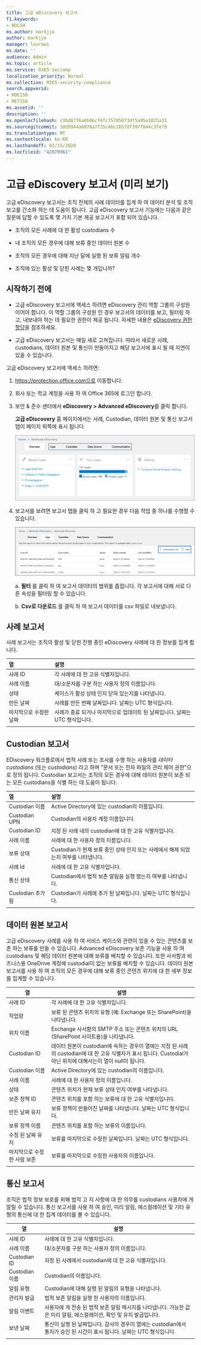 ```yaml
---
title: 고급 eDiscovery 보고서
f1.keywords:
- NOCSH
ms.author: markjjo
author: markjjo
manager: laurawi
ms.date: ''
audience: Admin
ms.topic: article
ms.service: O365-seccomp
localization_priority: Normal
ms.collection: M365-security-compliance
search.appverid:
- MOE150
- MET150
ms.assetid: ''
description: ''
ms.openlocfilehash: c3bd87f6a6b06cf6fc75705073df5a95a1025a31
ms.sourcegitcommit: 3dd9944a6070a7f35c4bc2b57df397f844c3fe79
ms.translationtype: MT
ms.contentlocale: ko-KR
ms.lasthandoff: 02/15/2020
ms.locfileid: "42079961"
---
```

# <a name="advanced-ediscovery-reports-preview"></a>고급 eDiscovery 보고서 (미리 보기)

고급 eDiscovery 보고서는 조직 전체의 사례 데이터를 집계 하 여 데이터 분석 및 조직 보고를 간소화 하는 데 도움이 됩니다. 고급 eDiscovery 보고서 기능에는 다음과 같은 질문에 답할 수 있도록 몇 가지 기본 제공 보고서가 포함 되어 있습니다.

- 조직의 모든 사례에 대 한 활성 custodians 수

- 내 조직의 모든 경우에 대해 보류 중인 데이터 원본 수

- 조직의 모든 경우에 대해 지난 달에 실행 된 보류 알림 개수

- 조직에 있는 활성 및 닫힌 사례는 몇 개입니까?

## <a name="before-you-begin"></a>시작하기 전에

- 고급 eDiscovery 보고서에 액세스 하려면 eDiscovery 관리 역할 그룹의 구성원 이어야 합니다. 이 역할 그룹의 구성원 인 경우 보고서의 데이터를 보고, 필터링 하 고, 내보내야 하는 데 필요한 권한이 제공 됩니다. 자세한 내용은 [eDiscovery 권한 할당](assign-ediscovery-permissions.md)을 참조하세요.

- 고급 eDiscovery 보고서는 매일 새로 고쳐집니다. 따라서 새로운 사례, custodians, 데이터 원본 및 통신이 만들어지고 해당 보고서에 표시 될 때 지연이 있을 수 있습니다.

고급 eDiscovery 보고서에 액세스 하려면:

1. https://protection.office.com으로 이동합니다.
  
2. 회사 또는 학교 계정을 사용 하 여 Office 365에 로그인 합니다.
  
3. 보안 & 준수 센터에서 **eDiscovery > Advanced eDiscovery**를 클릭 합니다.
  
   **고급 eDiscovery** 홈 페이지에서는 사례, Custodian, 데이터 원본 및 통신 보고서 탭이 페이지 위쪽에 표시 됩니다. 
  
   ![홈 페이지의 고급 eDiscovery 보고서](../media/report-home.png)

5. 보고서를 보려면 보고서 탭을 클릭 하 고 필요한 경우 다음 작업 중 하나를 수행할 수 있습니다.

   ![보고서 데이터를 필터링 하거나 다운로드할 수 있습니다.](../media/AeDReportsFilterDownload.png)

   a. **필터** 를 클릭 하 여 보고서 데이터의 범위를 좁힙니다. 각 보고서에 대해 서로 다른 속성을 필터링 할 수 있습니다.
  
   b. **Csv로 다운로드** 를 클릭 하 여 보고서 데이터를 csv 파일로 내보냅니다.

## <a name="case-report"></a>사례 보고서

사례 보고서는 조직의 활성 및 닫힌 진행 중인 eDiscovery 사례에 대 한 정보를 집계 합니다.

|열        |설명|
|:-------------|:-------------|
|사례 ID | 각 사례에 대 한 고유 식별자입니다.| 
|사례 이름 | 대/소문자를 구분 하는 사용자 정의 이름입니다.|
|상태 | 케이스가 활성 상태 인지 닫혀 있는지를 나타냅니다.|
|만든 날짜 |사례를 만든 번째 날짜입니다. 날짜는 UTC 형식입니다.|
|마지막으로 수정한 날짜 |사례가 종료 되거나 마지막으로 업데이트 된 날짜입니다. 날짜는 UTC 형식입니다.| 
|||

## <a name="custodian-report"></a>Custodian 보고서

EDiscovery 워크플로에서 법적 사례 또는 조사를 수행 하는 사용자를 *데이터 custodians* (또는 *custodians*) 라고 하며 "문서 또는 전자 파일의 관리 제어 권한"으로 정의 됩니다. Custodian 보고서는 조직의 모든 경우에 대해 데이터 원본이 보존 되는 모든 custodians을 식별 하는 데 도움이 됩니다.

|열         |설명|
|:-------------|:-------------|
|Custodian 이름| Active Directory에 있는 custodian의 이름입니다.|
|Custodian UPN | Custodian의 사용자 계정 이름입니다.|
|Custodian ID | 지정 된 사례 내의 custodian에 대 한 고유 식별자입니다. |
|사례 이름 | 사례에 대 한 사용자 정의 이름입니다.|
|보류 상태 | Custodian가 현재 보류 중인 상태 인지 또는 사례에서 해제 되었는지 여부를 나타냅니다.|
|사례 Id | 사례에 대 한 고유 식별자입니다.|
|통신 상태 |Custodian에서 법적 보존 알림을 실행 했는지 여부를 나타냅니다. |
|Custodian 추가 됨 | Custodian가 사례에 추가 된 날짜입니다. 날짜는 UTC 형식입니다.|
|||

## <a name="data-source-report"></a>데이터 원본 보고서

고급 eDiscovery 사례를 사용 하 여 서비스 케이스와 관련이 있을 수 있는 콘텐츠를 보존 하는 보류를 만들 수 있습니다. Advanced eDiscovery 보존 기능을 사용 하 여 custodians 및 해당 데이터 원본에 대해 보류를 배치할 수 있습니다. 또한 사서함과 비즈니스용 OneDrive 계정에 custodial이 없는 보류를 배치할 수 있습니다. 데이터 원본 보고서를 사용 하 여 조직의 모든 경우에 대해 보류 중인 콘텐츠 위치에 대 한 세부 정보를 집계할 수 있습니다.

|열        |설명|
| -------------|-------------|
|사례 ID |각 사례에 대 한 고유 식별자입니다. |
|작업량 |보류 된 콘텐츠 위치의 유형 (예: Exchange 또는 SharePoint)을 나타냅니다.
|위치 이름 |Exchange 사서함의 SMTP 주소 또는 콘텐츠 위치의 URL (SharePoint 사이트용)을 나타냅니다. | 
|Custodian ID |데이터 원본이 custodian에 속하는 경우이 열에는 지정 된 사례의 custodian에 대 한 고유 식별자가 표시 됩니다. Custodial가 아닌 위치에 대해서는이 열이 null이 됩니다.|
|Custodian 이름 |Active Directory에 있는 custodian의 이름입니다.| 
|사례 이름 |사례에 대 한 사용자 정의 이름입니다.| 
|상태 |콘텐츠 위치가 현재 보류 상태 인지 여부를 나타냅니다. | 
|보존 정책 ID |콘텐츠 위치를 포함 하는 보류에 대 한 고유 식별자입니다. | 
|만든 날짜 유지 |보류 정책이 만들어진 날짜를 나타냅니다. 날짜는 UTC 형식입니다. | 
|보류 정책 이름 |콘텐츠 위치를 포함 하는 보류의 이름입니다. |
|수정 된 날짜 유지 |보류를 마지막으로 수정한 날짜입니다. 날짜는 UTC 형식입니다.| 
|마지막으로 수정한 사람 보존|보류를 마지막으로 수정한 사용자의 이름입니다.| 
|||

## <a name="communication-report"></a>통신 보고서

조직은 법적 정보 보호를 위해 법적 고 지 사항에 대 한 의무를 custodians 사용자에 게 알릴 수 있습니다. 통신 보고서를 사용 하 여 승인, 미리 알림, 에스컬레이션 및 기타 유형의 통신에 대 한 집계 데이터를 볼 수 있습니다.

|열         |설명|
| -------------|-------------|
|사례 ID | 사례에 대 한 고유 식별자입니다.|
|사례 이름 | 대/소문자를 구분 하는 사용자 정의 이름입니다.|
|Custodian ID |지정 된 사례에서 custodian에 대 한 고유 식별자입니다.|
|Custodian 이름 |Custodian의 이름입니다.|
|알림 유형 |Custodian에 대해 실행 된 알림의 유형을 나타냅니다.|
|관리자 발급 |법적 보존 알림을 실행 한 사용자의 이름입니다.|
|알림 이벤트|사용자에 게 전송 된 법적 보존 알림 메시지를 나타냅니다. 가능한 값은 미리 알림, 에스컬레이션, 확인 및 유지 발급입니다.|
|보낸 날짜 |통신이 실행 된 날짜입니다. 감사의 경우이 열에는 custodian에서 통지가 승인 된 시간이 표시 됩니다. 날짜는 UTC 형식입니다.|
|||
